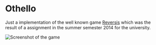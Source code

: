 Othello
========

Just a implementation of the well known game [Reversis][1]
which was the result of a assignment in the summer semester 
2014 for the university.

![Screenshot of the game](https://raw.githubusercontent.com/fxdApokalypse/Othello/master/screenshot_01.jpg)

[1]: http://en.wikipedia.org/wiki/Reversi
